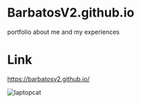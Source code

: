 # BarbatosV2.github.io
portfolio about me and my experiences

# Link 
https://barbatosv2.github.io/

![laptopcat](https://github.com/BarbatosV2/BarbatosV2.github.io/assets/63419320/560909e6-8d88-44db-85f4-46f5bcdd4bd0)
